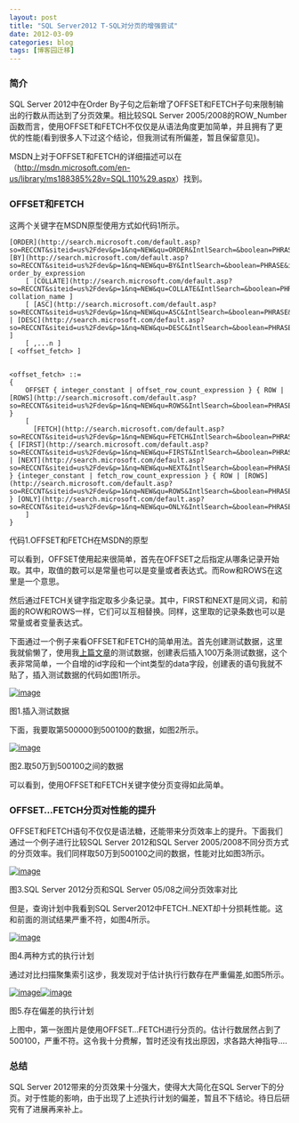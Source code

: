 ```yaml
---
layout: post
title: "SQL Server2012 T-SQL对分页的增强尝试"
date: 2012-03-09
categories: blog
tags: [博客园迁移]
---
```


### 简介

SQL Server 2012中在Order By子句之后新增了OFFSET和FETCH子句来限制输出的行数从而达到了分页效果。相比较SQL Server 2005/2008的ROW\_Number函数而言，使用OFFSET和FETCH不仅仅是从语法角度更加简单，并且拥有了更优的性能\(看到很多人下过这个结论，但我测试有所偏差，暂且保留意见\)。

MSDN上对于OFFSET和FETCH的详细描述可以在（<http://msdn.microsoft.com/en-us/library/ms188385%28v=SQL.110%29.aspx>）找到。

### OFFSET和FETCH

这两个关键字在MSDN原型使用方式如代码1所示。
    
    
    [ORDER](http://search.microsoft.com/default.asp?so=RECCNT&siteid=us%2Fdev&p=1&nq=NEW&qu=ORDER&IntlSearch=&boolean=PHRASE&ig=01&i=09&i=99) [BY](http://search.microsoft.com/default.asp?so=RECCNT&siteid=us%2Fdev&p=1&nq=NEW&qu=BY&IntlSearch=&boolean=PHRASE&ig=01&i=09&i=99) order_by_expression
        [ [COLLATE](http://search.microsoft.com/default.asp?so=RECCNT&siteid=us%2Fdev&p=1&nq=NEW&qu=COLLATE&IntlSearch=&boolean=PHRASE&ig=01&i=09&i=99) collation_name ] 
        [ [ASC](http://search.microsoft.com/default.asp?so=RECCNT&siteid=us%2Fdev&p=1&nq=NEW&qu=ASC&IntlSearch=&boolean=PHRASE&ig=01&i=09&i=99) | [DESC](http://search.microsoft.com/default.asp?so=RECCNT&siteid=us%2Fdev&p=1&nq=NEW&qu=DESC&IntlSearch=&boolean=PHRASE&ig=01&i=09&i=99) ] 
        [ ,...n ] 
    [ <offset_fetch> ]
    
    
    <offset_fetch> ::=
    { 
        OFFSET { integer_constant | offset_row_count_expression } { ROW | [ROWS](http://search.microsoft.com/default.asp?so=RECCNT&siteid=us%2Fdev&p=1&nq=NEW&qu=ROWS&IntlSearch=&boolean=PHRASE&ig=01&i=09&i=99) }
        [
          [FETCH](http://search.microsoft.com/default.asp?so=RECCNT&siteid=us%2Fdev&p=1&nq=NEW&qu=FETCH&IntlSearch=&boolean=PHRASE&ig=01&i=09&i=99) { [FIRST](http://search.microsoft.com/default.asp?so=RECCNT&siteid=us%2Fdev&p=1&nq=NEW&qu=FIRST&IntlSearch=&boolean=PHRASE&ig=01&i=09&i=99) | [NEXT](http://search.microsoft.com/default.asp?so=RECCNT&siteid=us%2Fdev&p=1&nq=NEW&qu=NEXT&IntlSearch=&boolean=PHRASE&ig=01&i=09&i=99) } {integer_constant | fetch_row_count_expression } { ROW | [ROWS](http://search.microsoft.com/default.asp?so=RECCNT&siteid=us%2Fdev&p=1&nq=NEW&qu=ROWS&IntlSearch=&boolean=PHRASE&ig=01&i=09&i=99) } [ONLY](http://search.microsoft.com/default.asp?so=RECCNT&siteid=us%2Fdev&p=1&nq=NEW&qu=ONLY&IntlSearch=&boolean=PHRASE&ig=01&i=09&i=99)
        ]
    }

  


代码1.OFFSET和FETCH在MSDN的原型

可以看到，OFFSET使用起来很简单，首先在OFFSET之后指定从哪条记录开始取。其中，取值的数可以是常量也可以是变量或者表达式。而Row和ROWS在这里是一个意思。

然后通过FETCH关键字指定取多少条记录。其中，FIRST和NEXT是同义词，和前面的ROW和ROWS一样，它们可以互相替换。同样，这里取的记录条数也可以是常量或者变量表达式。

下面通过一个例子来看OFFSET和FETCH的简单用法。首先创建测试数据，这里我就偷懒了，使用我[上篇文章](http://www.cnblogs.com/CareySon/archive/2012/03/09/2387475.html)的测试数据，创建表后插入100万条测试数据，这个表非常简单，一个自增的id字段和一个int类型的data字段，创建表的语句我就不贴了，插入测试数据的代码如图1所示。

[![image](https://cdn.jsdelivr.net/gh/careyson/careyson.github.io@main/assets/images/2012-03-09-sql-server2012-t-sql/sql-server2012-t-sql-201203091620364271.png)](http://images.cnblogs.com/cnblogs_com/CareySon/201203/201203091620351056.png)

图1.插入测试数据

下面，我要取第500000到500100的数据，如图2所示。

[![image](https://cdn.jsdelivr.net/gh/careyson/careyson.github.io@main/assets/images/2012-03-09-sql-server2012-t-sql/sql-server2012-t-sql-201203091620401857.png)](http://images.cnblogs.com/cnblogs_com/CareySon/201203/201203091620388500.png)

图2.取50万到500100之间的数据

可以看到，使用OFFSET和FETCH关键字使分页变得如此简单。

### OFFSET…FETCH分页对性能的提升

OFFSET和FETCH语句不仅仅是语法糖，还能带来分页效率上的提升。下面我们通过一个例子进行比较SQL Server 2012和SQL Server 2005/2008不同分页方式的分页效率。我们同样取50万到500100之间的数据，性能对比如图3所示。

[![image](https://cdn.jsdelivr.net/gh/careyson/careyson.github.io@main/assets/images/2012-03-09-sql-server2012-t-sql/sql-server2012-t-sql-201203091621077655.png)](http://images.cnblogs.com/cnblogs_com/CareySon/201203/201203091621024006.png)

图3.SQL Server 2012分页和SQL Server 05/08之间分页效率对比

但是，查询计划中我看到SQL Server2012中FETCH..NEXT却十分损耗性能。这和前面的测试结果严重不符，如图4所示。

[![image](https://cdn.jsdelivr.net/gh/careyson/careyson.github.io@main/assets/images/2012-03-09-sql-server2012-t-sql/sql-server2012-t-sql-201203091621349733.png)](http://images.cnblogs.com/cnblogs_com/CareySon/201203/201203091621099409.png)

图4.两种方式的执行计划

通过对比扫描聚集索引这步，我发现对于估计执行行数存在严重偏差,如图5所示。

[![image](https://cdn.jsdelivr.net/gh/careyson/careyson.github.io@main/assets/images/2012-03-09-sql-server2012-t-sql/sql-server2012-t-sql-201203091626488982.png)](http://images.cnblogs.com/cnblogs_com/CareySon/201203/201203091621363189.png)[![image](https://cdn.jsdelivr.net/gh/careyson/careyson.github.io@main/assets/images/2012-03-09-sql-server2012-t-sql/sql-server2012-t-sql-201203091626521584.png)](http://images.cnblogs.com/cnblogs_com/CareySon/201203/201203091626506242.png)

图5.存在偏差的执行计划

上图中，第一张图片是使用OFFSET…FETCH进行分页的。估计行数居然占到了500100，严重不符。这令我十分费解，暂时还没有找出原因，求各路大神指导….

### 总结

SQL Server 2012带来的分页效果十分强大，使得大大简化在SQL Server下的分页。对于性能的影响，由于出现了上述执行计划的偏差，暂且不下结论。待日后研究有了进展再来补上。
